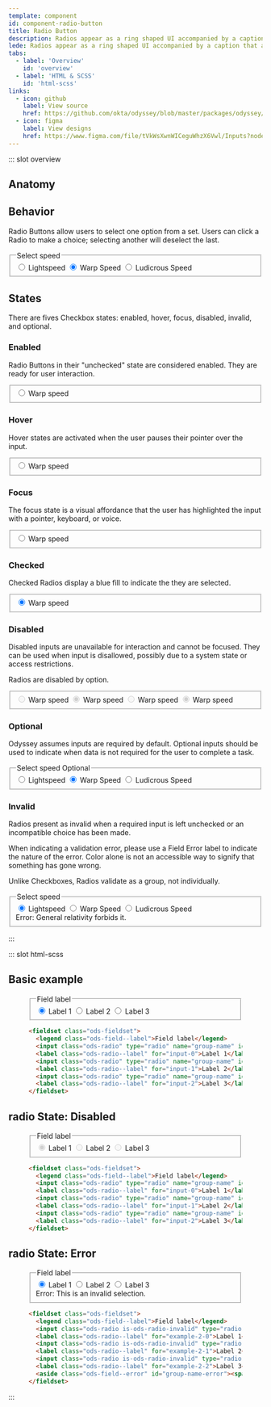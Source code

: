 ```yaml
---
template: component
id: component-radio-button
title: Radio Button
description: Radios appear as a ring shaped UI accompanied by a caption that allows the user to choose only one option at a time.
lede: Radios appear as a ring shaped UI accompanied by a caption that allows the user to choose only one option at a time.
tabs:
  - label: 'Overview'
    id: 'overview'
  - label: 'HTML & SCSS'
    id: 'html-scss'
links:
  - icon: github
    label: View source
    href: https://github.com/okta/odyssey/blob/master/packages/odyssey/src/scss/components/_radio-button.scss
  - icon: figma
    label: View designs
    href: https://www.figma.com/file/tVkWsXwnWICeguWhzX6Vwl/Inputs?node-id=476%3A4173
---
```


::: slot overview

## Anatomy

<Anatomy
  img="images/anatomy-radio-button.svg"
/>

## Behavior

<Description>

Radio Buttons allow users to select one option from a set. Users can click a Radio to make a choice; selecting another will deselect the last.

</Description>

<Visual>
  <fieldset class="ods-fieldset">
    <legend class="ods-field--label">Select speed</legend>
    <input class="ods-radio" type="radio" name="overview-behavior" id="overview-behavior-1" value="1" required>
    <label class="ods-radio--label" for="overview-behavior-1">Lightspeed</label>
    <input class="ods-radio" type="radio" name="overview-behavior" id="overview-behavior-2" value="2" required checked>
    <label class="ods-radio--label" for="overview-behavior-2">Warp Speed</label>
    <input class="ods-radio" type="radio" name="overview-behavior" id="overview-behavior-3" value="3" required>
    <label class="ods-radio--label" for="overview-behavior-3">Ludicrous Speed</label>
  </fieldset>
</Visual>

## States

<Description>

There are fives Checkbox states: enabled, hover, focus, disabled, invalid, and optional.

</Description>

### Enabled

<Description>

Radio Buttons in their "unchecked" state are considered enabled. They are ready for user interaction.

</Description>

<Visual>
  <fieldset class="ods-fieldset">
    <input class="ods-radio" type="radio" name="overview-enabled" id="overview-enabled" value="0">
    <label class="ods-radio--label" for="overview-enabled">Warp speed</label>
  </fieldset>
</Visual>

### Hover

<Description>

Hover states are activated when the user pauses their pointer over the input.

</Description>

<Visual>
  <fieldset class="ods-fieldset">
    <input class="ods-radio" type="radio" name="overview-hover" id="overview-hover" value="0">
    <label class="ods-radio--label is-ods-radio-hover" for="overview-hover">Warp speed</label>
  </fieldset>
</Visual>

### Focus

<Description>

The focus state is a visual affordance that the user has highlighted the input with a pointer, keyboard, or voice.

</Description>

<Visual>
  <fieldset class="ods-fieldset">
    <input class="ods-radio is-ods-radio-focus" type="radio" name="overview-focus" id="overview-focus" value="0">
    <label class="ods-radio--label" for="overview-focus">Warp speed</label>
  </fieldset>
</Visual>

### Checked

<Description>

Checked Radios display a blue fill to indicate the they are selected.

</Description>

<Visual>
  <fieldset class="ods-fieldset">
    <input class="ods-radio" type="radio" name="overview-checked" id="overview-checked" value="0" required checked>
    <label class="ods-radio--label" for="overview-checked">Warp speed</label>
  </fieldset>
</Visual>

### Disabled

<Description>

Disabled inputs are unavailable for interaction and cannot be focused. They can be used when input is disallowed, possibly due to a system state or access restrictions.

Radios are disabled by option.

</Description>

<Visual>
  <fieldset class="ods-fieldset">
    <input class="ods-radio" type="radio" name="overview-disabled" id="overview-disabled" value="0" required disabled>
    <label class="ods-radio--label" for="overview-disabled">Warp speed</label>
    <input class="ods-radio" type="radio" name="overview-disabled-checked" id="overview-disabled-checked" value="0" required disabled checked>
    <label class="ods-radio--label" for="overview-disabled-checked">Warp speed</label>
    <input class="ods-radio is-ods-radio-invalid" type="radio" name="overview-disabled-invalid" id="overview-disabled-invalid" value="1" required disabled>
    <label class="ods-radio--label" for="overview-disabled-invalid">Warp speed</label>
    <input class="ods-radio is-ods-radio-invalid" type="radio" name="overview-disabled-invalid-checked" id="overview-disabled-invalid-checked" value="1" required disabled checked>
    <label class="ods-radio--label" for="overview-disabled-invalid-checked">Warp speed</label>
  </fieldset>
</Visual>

### Optional

<Description>

Odyssey assumes inputs are required by default. Optional inputs should be used to indicate when data is not required for the user to complete a task.

</Description>

<Visual>
  <fieldset class="ods-fieldset">
    <legend class="ods-field--label">Select speed  <span class="ods-label--optional">Optional</span></legend>
    <input class="ods-radio" type="radio" name="overview-optional[]" id="overview-optional-1" value="1">
    <label class="ods-radio--label" for="overview-optional-1">Lightspeed</label>
    <input class="ods-radio" type="radio" name="overview-optional[]" id="overview-optional-2" value="2" checked>
    <label class="ods-radio--label" for="overview-optional-2">Warp Speed</label>
    <input class="ods-radio" type="radio" name="overview-optional[]" id="overview-optional-3" value="3">
    <label class="ods-radio--label" for="overview-optional-3">Ludicrous Speed</label>
  </fieldset>
</Visual>

### Invalid

<Description>

Radios present as invalid when a required input is left unchecked or an incompatible choice has been made.

When indicating a validation error, please use a Field Error label to indicate the nature of the error. Color alone is not an accessible way to signify that something has gone wrong.

Unlike Checkboxes, Radios validate as a group, not individually.

</Description>

<Visual>
  <fieldset class="ods-fieldset">
    <legend class="ods-field--label">Select speed</legend>
    <input class="ods-radio is-ods-radio-invalid" type="radio" name="overview-invalid[]" id="overview-invalid-1" value="1" required checked>
    <label class="ods-radio--label" for="overview-invalid-1">Lightspeed</label>
    <input class="ods-radio is-ods-radio-invalid" type="radio" name="overview-invalid[]" id="overview-invalid-2" value="2" required>
    <label class="ods-radio--label" for="overview-invalid-2">Warp Speed</label>
    <input class="ods-radio is-ods-radio-invalid" type="radio" name="overview-invalid[]" id="overview-invalid-3" value="3" aria-describedby="overview-invalid-error" required>
    <label class="ods-radio--label" for="overview-invalid-3">Ludicrous Speed</label>
    <aside class="ods-field--error" id="overview-invalid-error"><span class="u-visually-hidden">Error:</span> General relativity forbids it.</aside>
  </fieldset>
</Visual>

:::

::: slot html-scss

## Basic example

<figure class="docs-example">
  <div class="docs-example--rendered">
    <fieldset class="ods-fieldset">
      <legend class="ods-field--label">Field label</legend>
      <input class="ods-radio" type="radio" name="example-0" id="example-0-0" value="value-0" required checked>
      <label class="ods-radio--label" for="example-0-0">Label 1</label>
      <input class="ods-radio" type="radio" name="example-0" id="example-0-1" value="value-1" required>
      <label class="ods-radio--label" for="example-0-1">Label 2</label>
      <input class="ods-radio" type="radio" name="example-0" id="example-0-2" value="value-2" required>
      <label class="ods-radio--label" for="example-0-2">Label 3</label>
    </fieldset>
  </div>

  ```html
  <fieldset class="ods-fieldset">
    <legend class="ods-field--label">Field label</legend>
    <input class="ods-radio" type="radio" name="group-name" id="input-0" value="value-0" required checked>
    <label class="ods-radio--label" for="input-0">Label 1</label>
    <input class="ods-radio" type="radio" name="group-name" id="input-1" value="value-1" required>
    <label class="ods-radio--label" for="input-1">Label 2</label>
    <input class="ods-radio" type="radio" name="group-name" id="input-2" value="value-2" required>
    <label class="ods-radio--label" for="input-2">Label 3</label>
  </fieldset>
  ```

</figure>

## <span class="u-visually-hidden">radio</span> State: Disabled

<figure class="docs-example">
  <div class="docs-example--rendered">
    <fieldset class="ods-fieldset">
      <legend class="ods-field--label">Field label</legend>
      <input class="ods-radio" type="radio" name="example-1" id="example-1-0" value="value-0" disabled required checked>
      <label class="ods-radio--label" for="example-1-0">Label 1</label>
      <input class="ods-radio" type="radio" name="example-1" id="example-1-1" value="value-1" disabled required>
      <label class="ods-radio--label" for="example-1-1">Label 2</label>
      <input class="ods-radio" type="radio" name="example-1" id="example-1-2" value="value-2" disabled required>
      <label class="ods-radio--label" for="example-1-2">Label 3</label>
    </fieldset>
  </div>

  ```html
  <fieldset class="ods-fieldset">
    <legend class="ods-field--label">Field label</legend>
    <input class="ods-radio" type="radio" name="group-name" id="input-0" value="value-0" disabled required checked>
    <label class="ods-radio--label" for="input-0">Label 1</label>
    <input class="ods-radio" type="radio" name="group-name" id="input-1" value="value-1" disabled required>
    <label class="ods-radio--label" for="input-1">Label 2</label>
    <input class="ods-radio" type="radio" name="group-name" id="input-2" value="value-2" disabled required>
    <label class="ods-radio--label" for="input-2">Label 3</label>
  </fieldset>
  ```
</figure>

## <span class="u-visually-hidden">radio</span> State: Error

<figure class="docs-example">
  <div class="docs-example--rendered">
    <fieldset class="ods-fieldset">
      <legend class="ods-field--label">Field label</legend>
      <input class="ods-radio is-ods-radio-invalid" type="radio" name="example-2" id="example-2-0" value="value-0" aria-describedby="group-name-error" required checked>
      <label class="ods-radio--label" for="example-2-0">Label 1</label>
      <input class="ods-radio is-ods-radio-invalid" type="radio" name="example-2" id="example-2-1" value="value-1" required>
      <label class="ods-radio--label" for="example-2-1">Label 2</label>
      <input class="ods-radio is-ods-radio-invalid" type="radio" name="example-2" id="example-2-2" value="value-2" required>
      <label class="ods-radio--label" for="example-2-2">Label 3</label>
      <aside class="ods-field--error" id="group-name-error"><span class="u-visually-hidden">Error:</span> This is an invalid selection.</aside>
    </fieldset>
  </div>

  ```html
  <fieldset class="ods-fieldset">
    <legend class="ods-field--label">Field label</legend>
    <input class="ods-radio is-ods-radio-invalid" type="radio" name="example-2" id="example-2-0" value="value-0" aria-describedby="group-name-error" required checked>
    <label class="ods-radio--label" for="example-2-0">Label 1</label>
    <input class="ods-radio is-ods-radio-invalid" type="radio" name="example-2" id="example-2-1" value="value-1" required>
    <label class="ods-radio--label" for="example-2-1">Label 2</label>
    <input class="ods-radio is-ods-radio-invalid" type="radio" name="example-2" id="example-2-2" value="value-2" required>
    <label class="ods-radio--label" for="example-2-2">Label 3</label>
    <aside class="ods-field--error" id="group-name-error"><span class="u-visually-hidden">Error:</span> This is an invalid selection.</aside>
  </fieldset>
  ```
</figure>

:::

